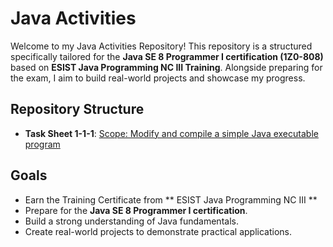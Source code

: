 # Java Activities

Welcome to my Java Activities Repository! This repository is a structured specifically tailored for the **Java SE 8 Programmer I certification (1Z0-808)** based on **ESIST Java Programming NC III Training**. Alongside preparing for the exam, I aim to build real-world projects and showcase my progress.

## Repository Structure
- **Task Sheet 1-1-1**: [Scope: Modify and compile a simple Java executable program](chapter1/)

## Goals
- Earn the Training Certificate from ** ESIST Java Programming NC III **
- Prepare for the **Java SE 8 Programmer I certification**.
- Build a strong understanding of Java fundamentals.
- Create real-world projects to demonstrate practical applications.
